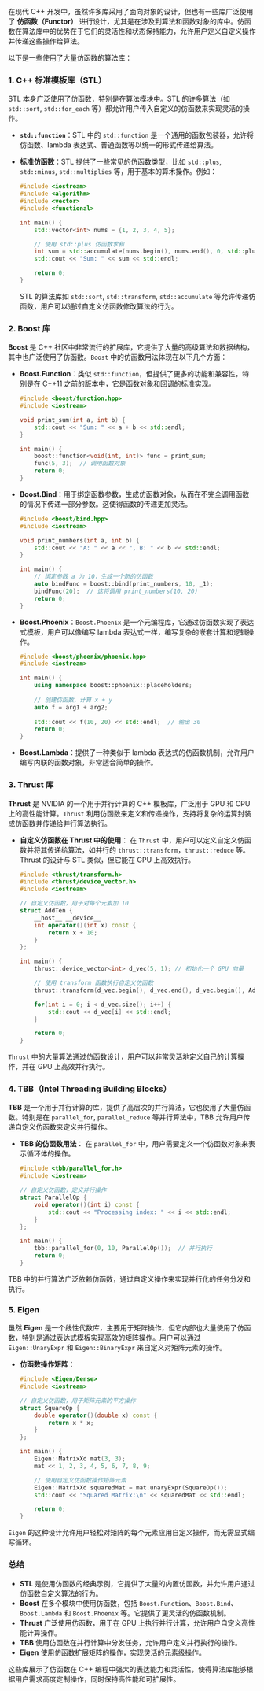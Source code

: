 在现代 C++ 开发中，虽然许多库采用了面向对象的设计，但也有一些库广泛使用了 **仿函数（Functor）** 进行设计，尤其是在涉及到算法和函数对象的库中。仿函数在算法库中的优势在于它们的灵活性和状态保持能力，允许用户定义自定义操作并传递这些操作给算法。

以下是一些使用了大量仿函数的算法库：

### 1. **C++ 标准模板库（STL）**
STL 本身广泛使用了仿函数，特别是在算法模块中。STL 的许多算法（如 `std::sort`, `std::for_each` 等）都允许用户传入自定义的仿函数来实现灵活的操作。

- **`std::function`**：STL 中的 `std::function` 是一个通用的函数包装器，允许将仿函数、lambda 表达式、普通函数等以统一的形式传递给算法。
  
- **标准仿函数**：STL 提供了一些常见的仿函数类型，比如 `std::plus`, `std::minus`, `std::multiplies` 等，用于基本的算术操作。例如：

  ```cpp
  #include <iostream>
  #include <algorithm>
  #include <vector>
  #include <functional>

  int main() {
      std::vector<int> nums = {1, 2, 3, 4, 5};

      // 使用 std::plus 仿函数求和
      int sum = std::accumulate(nums.begin(), nums.end(), 0, std::plus<int>());
      std::cout << "Sum: " << sum << std::endl;

      return 0;
  }
  ```

  STL 的算法库如 `std::sort`, `std::transform`, `std::accumulate` 等允许传递仿函数，用户可以通过自定义仿函数修改算法的行为。

### 2. **Boost 库**
**Boost** 是 C++ 社区中非常流行的扩展库，它提供了大量的高级算法和数据结构，其中也广泛使用了仿函数。`Boost` 中的仿函数用法体现在以下几个方面：

- **Boost.Function**：类似 `std::function`，但提供了更多的功能和兼容性，特别是在 C++11 之前的版本中，它是函数对象和回调的标准实现。

  ```cpp
  #include <boost/function.hpp>
  #include <iostream>

  void print_sum(int a, int b) {
      std::cout << "Sum: " << a + b << std::endl;
  }

  int main() {
      boost::function<void(int, int)> func = print_sum;
      func(5, 3);  // 调用函数对象
      return 0;
  }
  ```

- **Boost.Bind**：用于绑定函数参数，生成仿函数对象，从而在不完全调用函数的情况下传递一部分参数。这使得函数的传递更加灵活。

  ```cpp
  #include <boost/bind.hpp>
  #include <iostream>

  void print_numbers(int a, int b) {
      std::cout << "A: " << a << ", B: " << b << std::endl;
  }

  int main() {
      // 绑定参数 a 为 10，生成一个新的仿函数
      auto bindFunc = boost::bind(print_numbers, 10, _1);
      bindFunc(20);  // 这将调用 print_numbers(10, 20)
      return 0;
  }
  ```

- **Boost.Phoenix**：`Boost.Phoenix` 是一个元编程库，它通过仿函数实现了表达式模板，用户可以像编写 lambda 表达式一样，编写复杂的嵌套计算和逻辑操作。

  ```cpp
  #include <boost/phoenix/phoenix.hpp>
  #include <iostream>

  int main() {
      using namespace boost::phoenix::placeholders;
      
      // 创建仿函数，计算 x + y
      auto f = arg1 + arg2;
      
      std::cout << f(10, 20) << std::endl;  // 输出 30
      return 0;
  }
  ```

- **Boost.Lambda**：提供了一种类似于 lambda 表达式的仿函数机制，允许用户编写内联的函数对象，非常适合简单的操作。

### 3. **Thrust 库**
**Thrust** 是 NVIDIA 的一个用于并行计算的 C++ 模板库，广泛用于 GPU 和 CPU 上的高性能计算。`Thrust` 利用仿函数来定义和传递操作，支持将复杂的运算封装成仿函数并传递给并行算法执行。

- **自定义仿函数在 Thrust 中的使用**：
  在 `Thrust` 中，用户可以定义自定义仿函数并将其传递给算法，如并行的 `thrust::transform`，`thrust::reduce` 等。Thrust 的设计与 STL 类似，但它能在 GPU 上高效执行。

  ```cpp
  #include <thrust/transform.h>
  #include <thrust/device_vector.h>
  #include <iostream>

  // 自定义仿函数，用于对每个元素加 10
  struct AddTen {
      __host__ __device__
      int operator()(int x) const {
          return x + 10;
      }
  };

  int main() {
      thrust::device_vector<int> d_vec(5, 1); // 初始化一个 GPU 向量

      // 使用 transform 函数执行自定义仿函数
      thrust::transform(d_vec.begin(), d_vec.end(), d_vec.begin(), AddTen());

      for(int i = 0; i < d_vec.size(); i++) {
          std::cout << d_vec[i] << std::endl;
      }

      return 0;
  }
  ```

`Thrust` 中的大量算法通过仿函数设计，用户可以非常灵活地定义自己的计算操作，并在 GPU 上高效并行执行。

### 4. **TBB（Intel Threading Building Blocks）**
**TBB** 是一个用于并行计算的库，提供了高层次的并行算法，它也使用了大量仿函数。特别是在 `parallel_for`, `parallel_reduce` 等并行算法中，TBB 允许用户传递自定义仿函数来定义并行操作。

- **TBB 的仿函数用法**：
  在 `parallel_for` 中，用户需要定义一个仿函数对象来表示循环体的操作。

  ```cpp
  #include <tbb/parallel_for.h>
  #include <iostream>

  // 自定义仿函数，定义并行操作
  struct ParallelOp {
      void operator()(int i) const {
          std::cout << "Processing index: " << i << std::endl;
      }
  };

  int main() {
      tbb::parallel_for(0, 10, ParallelOp());  // 并行执行
      return 0;
  }
  ```

TBB 中的并行算法广泛依赖仿函数，通过自定义操作来实现并行化的任务分发和执行。

### 5. **Eigen**
虽然 **Eigen** 是一个线性代数库，主要用于矩阵操作，但它内部也大量使用了仿函数，特别是通过表达式模板实现高效的矩阵操作。用户可以通过 `Eigen::UnaryExpr` 和 `Eigen::BinaryExpr` 来自定义对矩阵元素的操作。

- **仿函数操作矩阵**：

  ```cpp
  #include <Eigen/Dense>
  #include <iostream>

  // 自定义仿函数，用于矩阵元素的平方操作
  struct SquareOp {
      double operator()(double x) const {
          return x * x;
      }
  };

  int main() {
      Eigen::MatrixXd mat(3, 3);
      mat << 1, 2, 3, 4, 5, 6, 7, 8, 9;

      // 使用自定义仿函数操作矩阵元素
      Eigen::MatrixXd squaredMat = mat.unaryExpr(SquareOp());
      std::cout << "Squared Matrix:\n" << squaredMat << std::endl;

      return 0;
  }
  ```

`Eigen` 的这种设计允许用户轻松对矩阵的每个元素应用自定义操作，而无需显式编写循环。

### 总结

- **STL** 是使用仿函数的经典示例，它提供了大量的内置仿函数，并允许用户通过仿函数自定义算法的行为。
- **Boost** 在多个模块中使用仿函数，包括 `Boost.Function`、`Boost.Bind`、`Boost.Lambda` 和 `Boost.Phoenix` 等。它提供了更灵活的仿函数机制。
- **Thrust** 广泛使用仿函数，用于在 GPU 上执行并行计算，允许用户自定义高性能计算操作。
- **TBB** 使用仿函数在并行计算中分发任务，允许用户定义并行执行的操作。
- **Eigen** 使用仿函数扩展矩阵的操作，实现灵活的元素级操作。

这些库展示了仿函数在 C++ 编程中强大的表达能力和灵活性，使得算法库能够根据用户需求高度定制操作，同时保持高性能和可扩展性。
